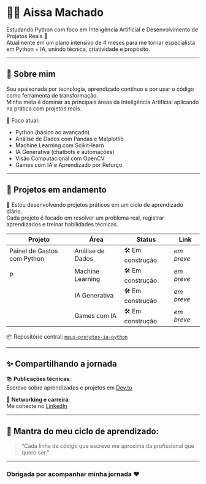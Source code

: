 # 👩‍💻 Aissa Machado

Estudando Python com foco em Inteligência Artificial e Desenvolvimento de Projetos Reais 🚀  
Atualmente em um plano intensivo de 4 meses para me tornar especialista em Python + IA, unindo técnica, criatividade e propósito.

---

## 🎯 Sobre mim

Sou apaixonada por tecnologia, aprendizado contínuo e por usar o código como ferramenta de transformação.  
Minha meta é dominar as principais áreas da Inteligência Artificial aplicando na prática com projetos reais.

🧠 Foco atual:
- Python (básico ao avançado)
- Análise de Dados com Pandas e Matplotlib
- Machine Learning com Scikit-learn
- IA Generativa (chatbots e automações)
- Visão Computacional com OpenCV
- Games com IA e Aprendizado por Reforço

---

## 🧩 Projetos em andamento

🌱 Estou desenvolvendo projetos práticos em um ciclo de aprendizado diário.  
Cada projeto é focado em resolver um problema real, registrar aprendizados e treinar habilidades técnicas.

| Projeto                         | Área               | Status        | Link         |
|----------------------------------|--------------------|----------------|--------------|
| Painel de Gastos com Python     | Análise de Dados   | 🛠️ Em construção | _em breve_   |
| P       | Machine Learning   | 🛠️ Em construção | _em breve_   |
|         | IA Generativa      | 🛠️ Em construção | _em breve_   |
|         | Games com IA       | 🛠️ Em construção | _em breve_   |

📦 Repositório central: [`meus-projetos-ia-python`](https://github.com/Aissa-Machado/meus-projetos-ia-python)

---

## ✨ Compartilhando a jornada

📚 **Publicações técnicas**:  
Escrevo sobre aprendizados e projetos em [Dev.to](https://dev.to/aissamachado)

💼 **Networking e carreira**:  
Me conecte no [LinkedIn](https://www.linkedin.com/in/aissa-machado-a601b8168/)

---

## 🧘 Mantra do meu ciclo de aprendizado:

> “Cada linha de código que escrevo me aproxima da profissional que quero ser.”

---

### Obrigada por acompanhar minha jornada ❤️
